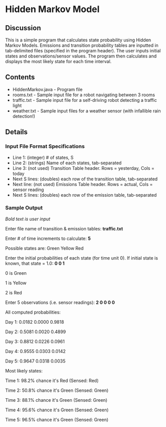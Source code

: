 # Hidden Markov Model

## Discussion
This is a simple program that calculates state probability using Hidden Markov Models. Emissions and transition probability tables are inputted in tab-delimited files (specified in the program header). The user inputs initial states and observations/sensor values. The program then calculates and displays the most likely state for each time interval.


## Contents
* HiddenMarkov.java - Program file
* rooms.txt - Sample input file for a robot navigating between 3 rooms
* traffic.txt - Sample input file for a self-driving robot detecting a traffic light
* weather.txt - Sample input files for a weather sensor (with infallible rain detection!)

## Details

### Input File Format Specifications
* Line 1: (integer) # of states, S
* Line 2: (strings) Name of each states, tab-separated
* Line 3: (not used) Transition Table header. Rows = yesterday, Cols = today
* Next S lines: (doubles) each row of the transition table, tab-separated
* Next line: (not used) Emissions Table header. Rows = actual, Cols = sensor reading
* Next S lines: (doubles) each row of the emission table, tab-separated

### Sample Output
*Bold text is user input*


Enter file name of transition & emission tables: **traffic.txt**

Enter # of time increments to calculate: **5**

Possible states are: Green Yellow Red

Enter the initial probabilities of each state (for time unit 0). If initial state is known, that state = 1.0: **0 0 1**

0 is Green

1 is Yellow

2 is Red

Enter 5 observations (i.e. sensor readings): **2 0 0 0 0**

All computed probabilities: 

Day 1: 	0.0182 	0.0000 	0.9818 	

Day 2: 	0.5081 	0.0020 	0.4899

Day 3: 	0.8812 	0.0226 	0.0961

Day 4: 	0.9555 	0.0303 	0.0142 	

Day 5: 	0.9647 	0.0318 	0.0035 	

Most likely states: 

Time 1: 98.2% chance it's Red (Sensed: Red)

Time 2: 50.8% chance it's Green (Sensed: Green)

Time 3: 88.1% chance it's Green (Sensed: Green)

Time 4: 95.6% chance it's Green (Sensed: Green)

Time 5: 96.5% chance it's Green (Sensed: Green)
